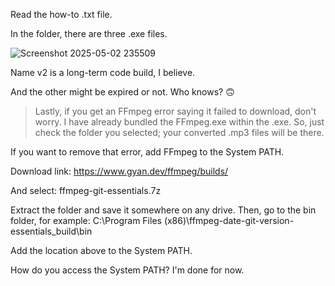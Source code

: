 Read the how-to .txt file.

In the folder, there are three .exe files.

![Screenshot 2025-05-02 235509](https://github.com/user-attachments/assets/12d6eb72-0d93-4afb-8e38-829e9384d405)


Name v2 is a long-term code build, I believe.

And the other might be expired or not. Who knows? 🙃

> Lastly, if you get an FFmpeg error saying it failed to download, don't worry. I have already bundled the FFmpeg.exe within the .exe. So, just check the folder you selected; your converted .mp3 files will be there.

If you want to remove that error, add FFmpeg to the System PATH.

Download link:
https://www.gyan.dev/ffmpeg/builds/

And select:
ffmpeg-git-essentials.7z

Extract the folder and save it somewhere on any drive. Then, go to the bin folder, for example:
C:\Program Files (x86)\ffmpeg-date-git-version-essentials_build\bin

Add the location above to the System PATH.

How do you access the System PATH? I'm done for now.
